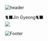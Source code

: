 ![header](https://capsule-render.vercel.app/api?type=Waving&color=83B1C9&height=400&section=header&text=Hi,&nbsp;There!&fontSize=50&fontColor=ffffff)

🐈‍⬛Jin Gyeong🐈‍⬛ <br>
<img src="https://img.shields.io/badge/GitHub-FFCA28?style=flat-square&logo=GitHub&logoColor=000000"/>

![Footer](https://capsule-render.vercel.app/api?type=waving&color=83B1C9&height=200&section=footer)
